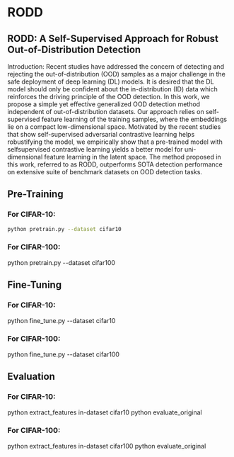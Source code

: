 # RODD
## RODD: A Self-Supervised Approach for Robust Out-of-Distribution Detection
Introduction: 
Recent studies have addressed the concern of detecting and rejecting the out-of-distribution (OOD) samples as a major challenge in the safe deployment of deep learning (DL) models. It is desired that the DL model should only be confident about the in-distribution (ID) data which reinforces the driving principle of the OOD detection. In this work, we propose a simple yet effective generalized OOD detection method independent of out-of-distribution
datasets. Our approach relies on self-supervised feature learning of the training samples, where the embeddings lie on a compact low-dimensional space. Motivated by the recent studies that show self-supervised adversarial contrastive learning helps robustifying the model, we empirically show that a pre-trained model with selfsupervised contrastive learning yields a better model for uni-dimensional feature learning in the latent space. The method proposed in this work, referred to as RODD, outperforms SOTA detection performance on extensive suite of benchmark datasets on OOD detection tasks.
## **Pre-Training**
### For CIFAR-10:
```bash
python pretrain.py --dataset cifar10
```
### For CIFAR-100:
python pretrain.py --dataset cifar100
## **Fine-Tuning**
### For CIFAR-10:
python fine_tune.py --dataset cifar10
### For CIFAR-100:
python fine_tune.py --dataset cifar100
## **Evaluation**
### For CIFAR-10:
python extract_features in-dataset cifar10
python evaluate_original
### For CIFAR-100:
python extract_features in-dataset cifar100
python evaluate_original
